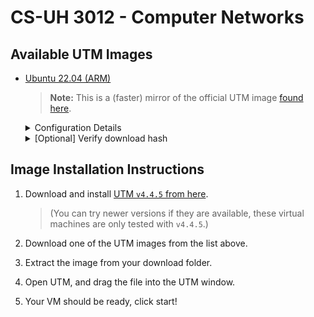 # CS-UH 3012 - Computer Networks

## Available UTM Images
- [Ubuntu 22.04 (ARM)](https://resources.corbanvilla.com/vms/ubuntu-20.04-arm64-utm.zip)
    > **Note:** This is a (faster) mirror of the official UTM image [found here](https://mac.getutm.app/gallery/ubuntu-20-04).
    <details>
    <summary>Configuration Details</summary>

    - **Username:** `ubuntu`
    - **Password:** `ubuntu`

    </details>

    <details>
    <summary>[Optional] Verify download hash</summary>

        ❯ shasum -a 256 ubuntu-20.04-arm64-utm.zip
        aada07a14b548b42e814305896603e5ffa200347247446817a0775a50077b8bd  ubuntu-20.04-arm64-utm.zip

    </details>


## Image Installation Instructions

1. Download and install [UTM `v4.4.5` from here](https://github.com/utmapp/UTM/releases/download/v4.4.5/UTM.dmg). 
    > (You can try newer versions if they are available, these virtual machines are only tested with `v4.4.5`.)

2. Download one of the UTM images from the list above.

3. Extract the image from your download folder.

4. Open UTM, and drag the file into the UTM window.

5. Your VM should be ready, click start!

